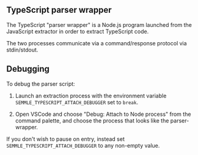 TypeScript parser wrapper
-------------------------

The TypeScript "parser wrapper" is a Node.js program launched from the JavaScript
extractor in order to extract TypeScript code.

The two processes communicate via a command/response protocol via stdin/stdout.

Debugging
---------

To debug the parser script:

1. Launch an extraction process with the environment variable `SEMMLE_TYPESCRIPT_ATTACH_DEBUGGER`
   set to `break`.

2. Open VSCode and choose "Debug: Attach to Node process" from the command palette, and
   choose the process that looks like the parser-wrapper.

If you don't wish to pause on entry, instead set `SEMMLE_TYPESCRIPT_ATTACH_DEBUGGER` to
any non-empty value.
